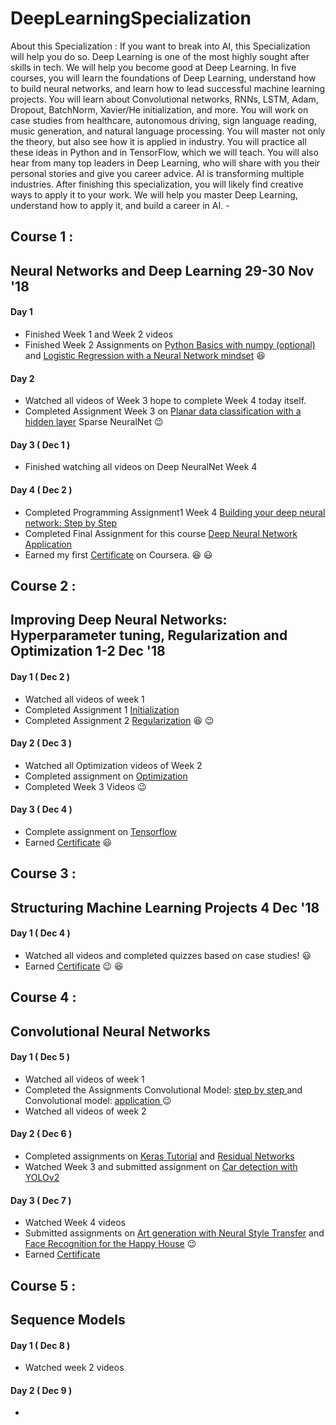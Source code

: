 # DeepLearningSpecialization
About this Specialization : If you want to break into AI, this Specialization will help you do so. Deep Learning is one of the most highly sought after skills in tech. We will help you become good at Deep Learning.  In five courses, you will learn the foundations of Deep Learning, understand how to build neural networks, and learn how to lead successful machine learning projects. You will learn about Convolutional networks, RNNs, LSTM, Adam, Dropout, BatchNorm, Xavier/He initialization, and more. You will work on case studies from healthcare, autonomous driving, sign language reading, music generation, and natural language processing. You will master not only the theory, but also see how it is applied in industry. You will practice all these ideas in Python and in TensorFlow, which we will teach.  You will also hear from many top leaders in Deep Learning, who will share with you their personal stories and give you career advice.  AI is transforming multiple industries. After finishing this specialization, you will likely find creative ways to apply it to your work.  We will help you master Deep Learning, understand how to apply it, and build a career in AI. -
## Course 1 : 
## Neural Networks and Deep Learning 29-30 Nov '18 
#### Day 1  
*  Finished Week 1 and Week 2 videos
*  Finished Week 2 Assignments on [Python Basics with numpy (optional)](https://www.coursera.org/learn/neural-networks-deep-learning/programming/XHpfv/python-basics-with-numpy-optional) and  [Logistic Regression with a Neural Network mindset](https://www.coursera.org/learn/neural-networks-deep-learning/programming/XaIWT/logistic-regression-with-a-neural-network-mindset) :satisfied:
#### Day 2
*  Watched all videos of Week 3 hope to complete Week 4 today itself.
*  Completed Assignment Week 3 on [Planar data classification with a hidden layer](https://www.coursera.org/learn/neural-networks-deep-learning/programming/wRuwL/planar-data-classification-with-a-hidden-layer) Sparse NeuralNet :wink:
#### Day 3 ( Dec 1 )
* Finished watching all videos on Deep NeuralNet Week 4
#### Day 4 ( Dec 2 )
* Completed Programming Assignment1 Week 4 [Building your deep neural network: Step by Step](https://www.coursera.org/learn/neural-networks-deep-learning/programming/c4HO0/building-your-deep-neural-network-step-by-step)
* Completed Final Assignment for this course [Deep Neural Network Application](https://www.coursera.org/learn/neural-networks-deep-learning/programming/TSPse/deep-neural-network-application)
* Earned my first [Certificate](https://www.coursera.org/account/accomplishments/certificate/XVJ5QS5S5D2Y) on Coursera. :satisfied: :smiley:
## Course 2 : 
## Improving Deep Neural Networks: Hyperparameter tuning, Regularization and Optimization 1-2 Dec '18 
#### Day 1  ( Dec 2 )
* Watched all videos of week 1
* Completed Assignment 1 [Initialization](https://www.coursera.org/learn/deep-neural-network/programming/XOESP/initialization)
* Completed Assignment 2 [Regularization](https://www.coursera.org/learn/deep-neural-network/programming/SXQaI/regularization) :satisfied: :wink:
#### Day 2 ( Dec 3 )
* Watched all Optimization videos of Week 2
* Completed assignment on [Optimization](https://www.coursera.org/learn/deep-neural-network/programming/Ckiv2/optimization)
* Completed Week 3 Videos :wink:
#### Day 3 ( Dec 4 )
* Complete assignment on [Tensorflow](https://www.coursera.org/learn/deep-neural-network/programming/BFd89/tensorflow)
* Earned [Certificate](https://www.coursera.org/account/accomplishments/certificate/ZEVXUEUU5LMG) :smiley:
## Course 3 :
## Structuring Machine Learning Projects 4 Dec '18
#### Day 1 ( Dec 4 )
* Watched all videos and completed quizzes based on case studies! :smiley:
* Earned [Certificate](https://www.coursera.org/account/accomplishments/certificate/HNSJUU7B4RS2) :wink: :satisfied:
## Course 4 :
## Convolutional Neural Networks
#### Day 1 ( Dec 5 )
* Watched all videos of week 1 
* Completed the Assignments Convolutional Model: [step by step ](https://www.coursera.org/learn/convolutional-neural-networks/programming/qO8ng/convolutional-model-step-by-step) and Convolutional model: [application  ](https://www.coursera.org/learn/convolutional-neural-networks/programming/bwbJV/convolutional-model-application) :wink:
* Watched all videos of week 2 
#### Day 2 ( Dec 6 )
* Completed assignments on [Keras Tutorial](https://www.coursera.org/learn/convolutional-neural-networks/notebook/tEOkX/keras-tutorial-the-happy-house-not-graded) and [Residual Networks](https://www.coursera.org/learn/convolutional-neural-networks/programming/OEpi5/residual-networks)
* Watched Week 3 and submitted assignment on [Car detection with YOLOv2](https://www.coursera.org/learn/convolutional-neural-networks/programming/OMdut/car-detection-with-yolov2/submission)
#### Day 3 ( Dec 7 )
* Watched Week 4 videos
* Submitted assignments on [Art generation with Neural Style Transfer](https://www.coursera.org/learn/convolutional-neural-networks/programming/owWbQ/art-generation-with-neural-style-transfer) and [Face Recognition for the Happy House](https://www.coursera.org/learn/convolutional-neural-networks/programming/IaknP/face-recognition-for-the-happy-house) :wink:
* Earned [Certificate](https://www.coursera.org/account/accomplishments/certificate/NUQYD7W9G2BC)
## Course 5 :
## Sequence Models
#### Day 1 ( Dec 8 )
* Watched week 2 videos
#### Day 2 ( Dec 9 )
*
 
